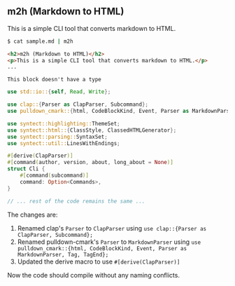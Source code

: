 ## m2h (Markdown to HTML)

This is a simple CLI tool that converts markdown to HTML.

```bash
$ cat sample.md | m2h
```

```html
<h2>m2h (Markdown to HTML)</h2>
<p>This is a simple CLI tool that converts markdown to HTML.</p>
...
```

```
This block doesn't have a type
```

```rust
use std::io::{self, Read, Write};

use clap::{Parser as ClapParser, Subcommand};
use pulldown_cmark::{html, CodeBlockKind, Event, Parser as MarkdownParser, Tag, TagEnd};

use syntect::highlighting::ThemeSet;
use syntect::html::{ClassStyle, ClassedHTMLGenerator};
use syntect::parsing::SyntaxSet;
use syntect::util::LinesWithEndings;

#[derive(ClapParser)]
#[command(author, version, about, long_about = None)]
struct Cli {
    #[command(subcommand)]
    command: Option<Commands>,
}

// ... rest of the code remains the same ...
```

The changes are:

1. Renamed clap's `Parser` to `ClapParser` using
   `use clap::{Parser as ClapParser, Subcommand};`
2. Renamed pulldown-cmark's `Parser` to `MarkdownParser` using
   `use pulldown_cmark::{html, CodeBlockKind, Event, Parser as MarkdownParser, Tag, TagEnd};`
3. Updated the derive macro to use `#[derive(ClapParser)]`

Now the code should compile without any naming conflicts.
